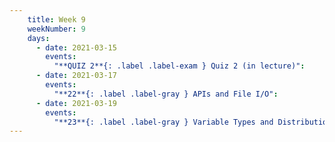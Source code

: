 ```yaml
---
    title: Week 9
    weekNumber: 9
    days:
      - date: 2021-03-15
        events:
          "**QUIZ 2**{: .label .label-exam } Quiz 2 (in lecture)":
      - date: 2021-03-17
        events:
          "**22**{: .label .label-gray } APIs and File I/O":
      - date: 2021-03-19
        events:
          "**23**{: .label .label-gray } Variable Types and Distributions":
---
```

